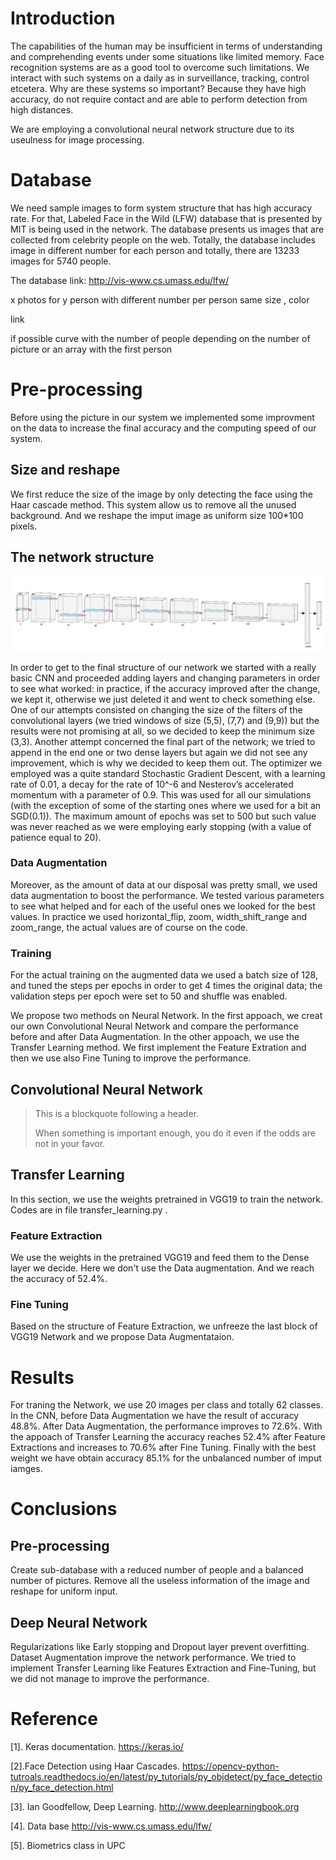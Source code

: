 # Introduction 

The capabilities of the human may be insufficient in terms of understanding and comprehending events under some situations like limited memory. Face recognition systems are as a good tool to overcome such limitations. We interact with such systems on a daily as in surveillance, tracking, control etcetera.  Why are these systems so important? Because they have high accuracy, do not require contact and are able to perform detection from high distances. 

We are employing a convolutional neural network structure due to its useulness for image processing. 


# Database 

We need sample images to form system structure that has high accuracy rate. For that, Labeled Face in the Wild (LFW) database that is presented by MIT is being used in the network. The database presents us images that are collected from celebrity people on the web. Totally, the database includes image in different number for each person and totally, there are 13233 images for 5740 people. 

The database link: http://vis-www.cs.umass.edu/lfw/




x photos for y person with different number per person same size , color 

link 

if possible curve with the number of people depending on the number of picture or an array with the first person 

# Pre-processing 

Before using the picture in our system we implemented some improvment on the data to increase the final accuracy and the computing speed of our system. 

## Size and reshape

We first reduce the size of the image by only detecting the face using the Haar cascade method. This system allow us to remove all the unused background. And we reshape the imput image as uniform size 100*100 pixels.


## The network structure
![CNN](page_image/CNN_structure.PNG)

In order to get to the final structure of our network we started with a really basic CNN and proceeded adding layers and changing parameters in order to see what worked: in practice, if the accuracy improved after the change, we kept it, otherwise we just deleted it and went to check something else.
One of our attempts consisted on changing the size of the filters of the convolutional layers (we tried windows of size (5,5), (7,7) and (9,9)) but the results were not promising at all, so we decided to keep the minimum size (3,3).
Another attempt concerned the final part of the network; we tried to append in the end one or two dense layers but again we did not see any improvement, which is why we decided to keep them out.
The optimizer we employed was a quite standard Stochastic Gradient Descent, with a learning rate of 0.01, a decay for the rate of 10^-6 and Nesterov’s accelerated momentum with a parameter of 0.9. This was used for all our simulations (with the exception of some of the starting ones where we used for a bit an SGD(0.1)).
The maximum amount of epochs was set to 500 but such value was never reached as we were employing early stopping (with a value of patience equal to 20).
### Data Augmentation
Moreover, as the amount of data at our disposal was pretty small, we used data augmentation to boost the performance. We tested various parameters to see what helped and for each of the useful ones we looked for the best values. In practice we used horizontal_flip, zoom, width_shift_range and zoom_range, the actual values are of course on the code.

### Training
For the actual training on the augmented data we used a batch size of 128, and tuned the steps per epochs in order to get 4 times the original data; the validation steps per epoch were set to 50 and shuffle was enabled.







We propose two methods on Neural Network. In the first appoach, we creat our own Convolutional Neural Network and compare the performance before and after Data Augmentation. In the other appoach, we use the Transfer Learning method. We first implement the Feature Extration and then we use also Fine Tuning to improve the performance.

## Convolutional Neural Network

> This is a blockquote following a header.
>
> When something is important enough, you do it even if the odds are not in your favor.


## Transfer Learning
In this section, we use the weights pretrained in VGG19 to train the network. Codes are in file transfer_learning.py .

### Feature Extraction
We use the weights in the pretrained VGG19 and feed them to the Dense layer we decide.
Here we don't use the Data augmentation. And we reach the accuracy of 52.4%. 

### Fine Tuning
Based on the structure of Feature Extraction, we unfreeze the last block of VGG19 Network and we propose Data Augmentataion.

# Results
For traning the Network, we use 20 images per class and totally 62 classes. In the CNN, before Data Augmentation we have the result of accuracy 48.8%. After Data Augmentation, the performance improves to 72.6%.
With the appoach of Transfer Learning the accuracy reaches 52.4% after Feature Extractions and increases to 70.6% after Fine Tuning.
Finally with the best weight we have obtain accuracy 85.1% for the unbalanced number of imput iamges.

# Conclusions
## Pre-processing
Create sub-database with a reduced number of people and a balanced number of pictures.
Remove all the useless information of the image and reshape for uniform input.

## Deep Neural Network
Regularizations like Early stopping and Dropout layer prevent overfitting.
Dataset Augmentation improve the network performance.
We tried to implement Transfer Learning like Features Extraction and Fine-Tuning, but we did not manage to improve the performance.

# Reference
[1]. Keras documentation.  https://keras.io/

[2].Face Detection using Haar Cascades. https://opencv-python-tutroals.readthedocs.io/en/latest/py_tutorials/py_objdetect/py_face_detection/py_face_detection.html

[3]. Ian Goodfellow, Deep Learning.  http://www.deeplearningbook.org

[4]. Data base http://vis-www.cs.umass.edu/lfw/

[5]. Biometrics class in UPC
